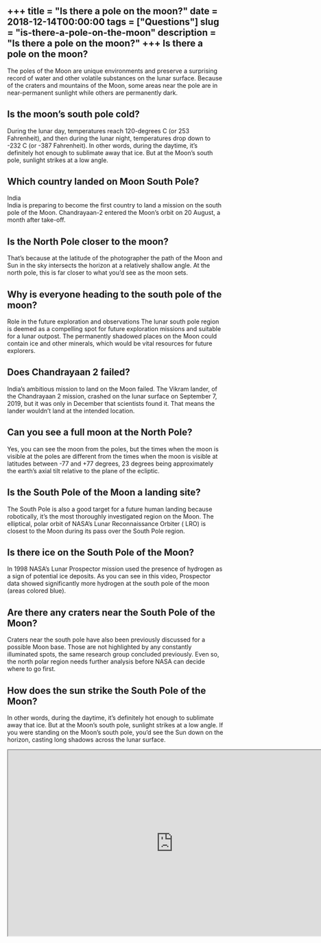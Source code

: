 +++
title = "Is there a pole on the moon?"
date = 2018-12-14T00:00:00
tags = ["Questions"]
slug = "is-there-a-pole-on-the-moon"
description = "Is there a pole on the moon?"
+++
Is there a pole on the moon?
----------------------------

The poles of the Moon are unique environments and preserve a surprising record of water and other volatile substances on the lunar surface. Because of the craters and mountains of the Moon, some areas near the pole are in near-permanent sunlight while others are permanently dark.

Is the moon’s south pole cold?
------------------------------

During the lunar day, temperatures reach 120-degrees C (or 253 Fahrenheit), and then during the lunar night, temperatures drop down to -232 C (or -387 Fahrenheit). In other words, during the daytime, it’s definitely hot enough to sublimate away that ice. But at the Moon’s south pole, sunlight strikes at a low angle.

Which country landed on Moon South Pole?
----------------------------------------

India  
India is preparing to become the first country to land a mission on the south pole of the Moon. Chandrayaan-2 entered the Moon’s orbit on 20 August, a month after take-off.

Is the North Pole closer to the moon?
-------------------------------------

That’s because at the latitude of the photographer the path of the Moon and Sun in the sky intersects the horizon at a relatively shallow angle. At the north pole, this is far closer to what you’d see as the moon sets.

Why is everyone heading to the south pole of the moon?
------------------------------------------------------

Role in the future exploration and observations The lunar south pole region is deemed as a compelling spot for future exploration missions and suitable for a lunar outpost. The permanently shadowed places on the Moon could contain ice and other minerals, which would be vital resources for future explorers.

Does Chandrayaan 2 failed?
--------------------------

India’s ambitious mission to land on the Moon failed. The Vikram lander, of the Chandrayaan 2 mission, crashed on the lunar surface on September 7, 2019, but it was only in December that scientists found it. That means the lander wouldn’t land at the intended location.

Can you see a full moon at the North Pole?
------------------------------------------

Yes, you can see the moon from the poles, but the times when the moon is visible at the poles are different from the times when the moon is visible at latitudes between -77 and +77 degrees, 23 degrees being approximately the earth’s axial tilt relative to the plane of the ecliptic.

Is the South Pole of the Moon a landing site?
---------------------------------------------

The South Pole is also a good target for a future human landing because robotically, it’s the most thoroughly investigated region on the Moon. The elliptical, polar orbit of NASA’s Lunar Reconnaissance Orbiter ( LRO) is closest to the Moon during its pass over the South Pole region.

Is there ice on the South Pole of the Moon?
-------------------------------------------

In 1998 NASA’s Lunar Prospector mission used the presence of hydrogen as a sign of potential ice deposits. As you can see in this video, Prospector data showed significantly more hydrogen at the south pole of the moon (areas colored blue).

Are there any craters near the South Pole of the Moon?
------------------------------------------------------

Craters near the south pole have also been previously discussed for a possible Moon base. Those are not highlighted by any constantly illuminated spots, the same research group concluded previously. Even so, the north polar region needs further analysis before NASA can decide where to go first.

How does the sun strike the South Pole of the Moon?
---------------------------------------------------

In other words, during the daytime, it’s definitely hot enough to sublimate away that ice. But at the Moon’s south pole, sunlight strikes at a low angle. If you were standing on the Moon’s south pole, you’d see the Sun down on the horizon, casting long shadows across the lunar surface.

<iframe allow="accelerometer; autoplay; clipboard-write; encrypted-media; gyroscope; picture-in-picture" allowfullscreen="" class="__youtube_prefs__  epyt-is-override  no-lazyload" data-no-lazy="1" data-origheight="433" data-origwidth="770" data-skipgform_ajax_framebjll="" height="433" id="_ytid_73153" loading="lazy" src="https://www.youtube.com/embed/wTmRJWiVEzY?enablejsapi=1&autoplay=0&cc_load_policy=0&cc_lang_pref=&iv_load_policy=1&loop=0&modestbranding=0&rel=1&fs=1&playsinline=0&autohide=2&theme=dark&color=red&controls=1&" title="YouTube player" width="770"></iframe>